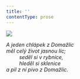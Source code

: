```yaml
---
title: ''
contentType: prose
---
```


<section>

![](../Images/088.jpg)

_A jeden chlápek z Domažlic  
měl celý život jasnou líc;  
         seděl si v rybníce,  
         hleděl si sklenice  
a pil z ní pivo z Domažlic._

</section>
